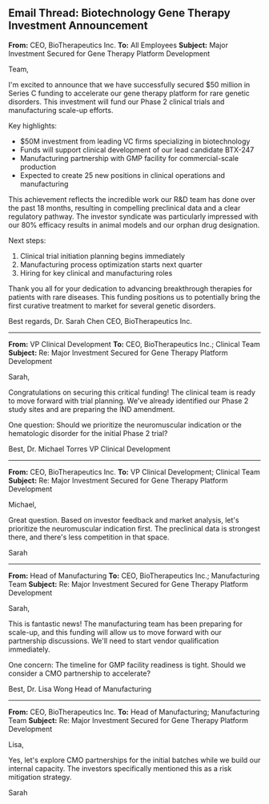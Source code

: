 ## Email Thread: Biotechnology Gene Therapy Investment Announcement

**From:** CEO, BioTherapeutics Inc.
**To:** All Employees
**Subject:** Major Investment Secured for Gene Therapy Platform Development

Team,

I'm excited to announce that we have successfully secured $50 million in Series C funding to accelerate our gene therapy platform for rare genetic disorders. This investment will fund our Phase 2 clinical trials and manufacturing scale-up efforts.

Key highlights:
- $50M investment from leading VC firms specializing in biotechnology
- Funds will support clinical development of our lead candidate BTX-247
- Manufacturing partnership with GMP facility for commercial-scale production
- Expected to create 25 new positions in clinical operations and manufacturing

This achievement reflects the incredible work our R&D team has done over the past 18 months, resulting in compelling preclinical data and a clear regulatory pathway. The investor syndicate was particularly impressed with our 80% efficacy results in animal models and our orphan drug designation.

Next steps:
1. Clinical trial initiation planning begins immediately
2. Manufacturing process optimization starts next quarter
3. Hiring for key clinical and manufacturing roles

Thank you all for your dedication to advancing breakthrough therapies for patients with rare diseases. This funding positions us to potentially bring the first curative treatment to market for several genetic disorders.

Best regards,
Dr. Sarah Chen
CEO, BioTherapeutics Inc.

---

**From:** VP Clinical Development
**To:** CEO, BioTherapeutics Inc.; Clinical Team
**Subject:** Re: Major Investment Secured for Gene Therapy Platform Development

Sarah,

Congratulations on securing this critical funding! The clinical team is ready to move forward with trial planning. We've already identified our Phase 2 study sites and are preparing the IND amendment.

One question: Should we prioritize the neuromuscular indication or the hematologic disorder for the initial Phase 2 trial?

Best,
Dr. Michael Torres
VP Clinical Development

---

**From:** CEO, BioTherapeutics Inc.
**To:** VP Clinical Development; Clinical Team
**Subject:** Re: Major Investment Secured for Gene Therapy Platform Development

Michael,

Great question. Based on investor feedback and market analysis, let's prioritize the neuromuscular indication first. The preclinical data is strongest there, and there's less competition in that space.

Sarah

---

**From:** Head of Manufacturing
**To:** CEO, BioTherapeutics Inc.; Manufacturing Team
**Subject:** Re: Major Investment Secured for Gene Therapy Platform Development

Sarah,

This is fantastic news! The manufacturing team has been preparing for scale-up, and this funding will allow us to move forward with our partnership discussions. We'll need to start vendor qualification immediately.

One concern: The timeline for GMP facility readiness is tight. Should we consider a CMO partnership to accelerate?

Best,
Dr. Lisa Wong
Head of Manufacturing

---

**From:** CEO, BioTherapeutics Inc.
**To:** Head of Manufacturing; Manufacturing Team
**Subject:** Re: Major Investment Secured for Gene Therapy Platform Development

Lisa,

Yes, let's explore CMO partnerships for the initial batches while we build our internal capacity. The investors specifically mentioned this as a risk mitigation strategy.

Sarah